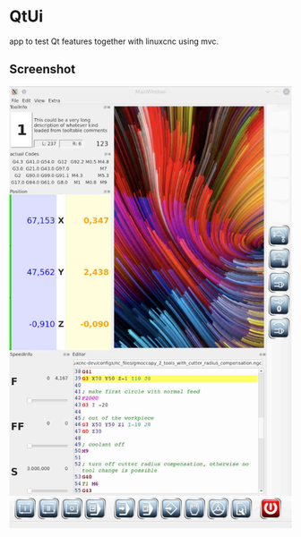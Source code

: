 # QtUi

app to test Qt features together with linuxcnc using mvc.

## Screenshot
[![screenshot](sample/QtUi007s.jpg)](sample/QtUi007.jpg)

